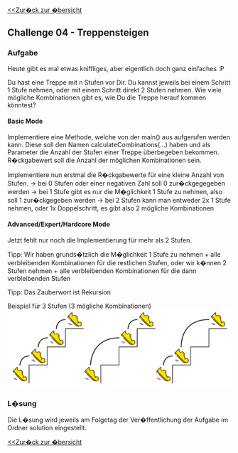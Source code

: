 ﻿[<<Zur�ck zur �bersicht](https://github.com/codewiththomas/c-challenges)

## Challenge 04 - Treppensteigen

### Aufgabe 

Heute gibt es mal etwas kniffliges, aber eigentlich doch ganz einfaches :P

Du hast eine Treppe mit n Stufen vor Dir. Du kannst jeweils bei einem Schritt 1 Stufe nehmen, oder mit einem Schritt direkt 2 Stufen nehmen. Wie viele mögliche 
Kombinationen gibt es, wie Du die Treppe herauf kommen könntest?

#### Basic Mode
Implementiere eine Methode, welche von der main() aus aufgerufen werden kann. Diese soll den Namen calculateCombinations(...) haben und als
Parameter die Anzahl der Stufen einer Treppe überbegeben bekommen. R�ckgabewert soll die Anzahl der möglichen Kombinationen sein.  

Implementiere nun erstmal die R�ckgabewerte für eine kleine Anzahl von Stufen.
-> bei 0 Stufen oder einer negativen Zahl soll 0 zur�ckgegegeben werden
-> bei 1 Stufe gibt es nur die M�glichkeit 1 Stufe zu nehmen, also soll 1 zur�ckgegeben werden
-> bei 2 Stufen kann man entweder 2x 1 Stufe nehmen, oder 1x Doppelschritt, es gibt also 2 mögliche Kombinationen

#### Advanced/Expert/Hardcore Mode
Jetzt fehlt nur noch die Implementierung für mehr als 2 Stufen. 

Tipp: Wir haben grunds�tzlich die M�glichkeit 1 Stufe zu nehmen + alle verbleibenden Kombinationen für die restlichen Stufen,
oder wir k�nnen 2 Stufen nehmen + alle verbleibenden Kombinationen für die dann verbleibenden Stufen

Tipp: Das Zauberwort ist Rekursion

Beispiel für 3 Stufen (3 mögliche Kombinationen)
![Beispiel für 3 Stufen (3 mögliche Kombinationen)](./images/hint.png)

### L�sung

Die L�sung wird jeweils am Folgetag der Ver�ffentlichung der Aufgabe im Ordner solution eingestellt.

[<<Zur�ck zur �bersicht](https://github.com/codewiththomas/c-challenges)
